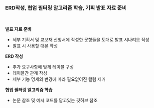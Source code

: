 
### ERD작성, 협업 필터링 알고리즘 학습, 기획 발표 자료 준비

<br/>

**발표 자료 준비**
- 세부 기획서 및 교보재 신청서에 작성한 문항들을 토대로 발표 시나리오 작성
- 발표 시 사용할 대본 작성

**ERD 작성**
- 추가 요구사항에 맞게 테이블 구성
- 테이블간 관계 작성
- 세부 기능 명세의 변경에 따라 필요없어진 컬럼 제거

**협업 필터링 알고리즘 학습**
- 논문 참조 및 예시 코드를 담고있는 깃허브 참조 
